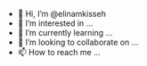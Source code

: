 - 👋 Hi, I’m @elinamkisseh
- 👀 I’m interested in ...
- 🌱 I’m currently learning ...
- 💞️ I’m looking to collaborate on ...
- 📫 How to reach me ...

<!---
elinamkisseh/elinamkisseh is a ✨ special ✨ repository because its `README.md` (this file) appears on your GitHub profile.
You can click the Preview link to take a look at your changes.
--->
